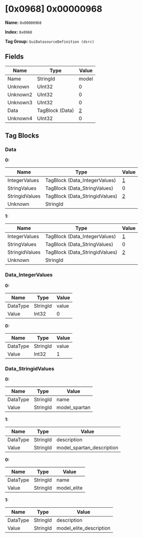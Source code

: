 # [0x0968] 0x00000968

**Name:** ```0x00000968```

**Index:** ```0x0968```

**Tag Group:** ```GuiDatasourceDefinition (dsrc)```

## Fields

Name	| Type	| Value
---	|---	|---	|
Name	|StringId	|model
Unknown	|UInt32	|0
Unknown2	|UInt32	|0
Unknown3	|UInt32	|0
Data	|TagBlock (Data)	|[2](#data)
Unknown4	|UInt32	|0


## Tag Blocks

### Data

**0:**

Name	| Type	| Value
---	|---	|---	|
IntegerValues	|TagBlock (Data_IntegerValues)	|[1](#data_integervalues)
StringValues	|TagBlock (Data_StringValues)	|0
StringidValues	|TagBlock (Data_StringidValues)	|[2](#data_stringidvalues)
Unknown	|StringId	|


**1:**

Name	| Type	| Value
---	|---	|---	|
IntegerValues	|TagBlock (Data_IntegerValues)	|[1](#data_integervalues)
StringValues	|TagBlock (Data_StringValues)	|0
StringidValues	|TagBlock (Data_StringidValues)	|[2](#data_stringidvalues)
Unknown	|StringId	|


### Data_IntegerValues

**0:**

Name	| Type	| Value
---	|---	|---	|
DataType	|StringId	|value
Value	|Int32	|0


**0:**

Name	| Type	| Value
---	|---	|---	|
DataType	|StringId	|value
Value	|Int32	|1


### Data_StringidValues

**0:**

Name	| Type	| Value
---	|---	|---	|
DataType	|StringId	|name
Value	|StringId	|model_spartan


**1:**

Name	| Type	| Value
---	|---	|---	|
DataType	|StringId	|description
Value	|StringId	|model_spartan_description


**0:**

Name	| Type	| Value
---	|---	|---	|
DataType	|StringId	|name
Value	|StringId	|model_elite


**1:**

Name	| Type	| Value
---	|---	|---	|
DataType	|StringId	|description
Value	|StringId	|model_elite_description


